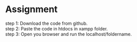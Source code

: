 # Assignment
step 1: Download the code from github. <br>
step 2: Paste the code in htdocs in xampp folder. <br>
step 3: Open you browser and run the localhost/foldername.<br>
